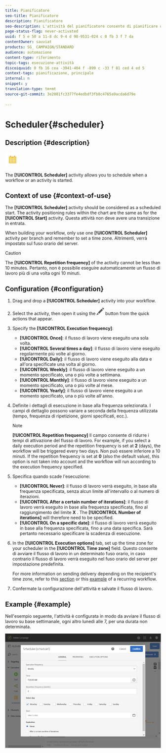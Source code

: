 ```yaml
---
title: Pianificatore
seo-title: Pianificatore
description: Pianificatore
seo-description: L'attività del pianificatore consente di pianificare quando un flusso di lavoro o un'attività viene avviata.
page-status-flag: never-activated
uuid: f 5 e 50 a 11-8 dc 9-4 d 98-9531-024 c 0 fb 3 f 7 da
contentOwner: sauviat
products: SG_ CAMPAIGN/STANDARD
audience: automazione
content-type: riferimento
topic-tags: esecuzione-attività
discoiquuid: 0 fb 16 cea -3941-404 f -899 c -33 f 81 ced 4 ed 5
context-tags: pianificazione, principale
internal: n
snippet: y
translation-type: tm+mt
source-git-commit: 3e2081fc3377fe4edbdf3fb8c4765a9acda6d79e

---
```



# Scheduler{#scheduler}

## Description {#description}

![](assets/scheduler.png)

The **[!UICONTROL Scheduler]** activity allows you to schedule when a workflow or an activity is started.

## Context of use {#context-of-use}

The **[!UICONTROL Scheduler]** activity should be considered as a scheduled start. The activity positioning rules within the chart are the same as for the **[!UICONTROL Start]** activity. Questa attività non deve avere una transizione in entrata.

When building your workflow, only use one **[!UICONTROL Scheduler]** activity per branch and remember to set a time zone. Altrimenti, verrà impostato sul fuso orario del server.

>[!CAUTION]
>
>The **[!UICONTROL Repetition frequency]** of the activity cannot be less than 10 minutes. Pertanto, non è possibile eseguire automaticamente un flusso di lavoro più di una volta ogni 10 minuti.

## Configuration {#configuration}

1. Drag and drop a **[!UICONTROL Scheduler]** activity into your workflow.
1. Select the activity, then open it using the ![](assets/edit_darkgrey-24px.png) button from the quick actions that appear.
1. Specify the **[!UICONTROL Execution frequency]**:

   * **[!UICONTROL Once]**: il flusso di lavoro viene eseguito una sola volta.
   * **[!UICONTROL Several times a day]**: il flusso di lavoro viene eseguito regolarmente più volte al giorno.
   * **[!UICONTROL Daily]**: il flusso di lavoro viene eseguito alla data e all'ora specificate una volta al giorno.
   * **[!UICONTROL Weekly]**: il flusso di lavoro viene eseguito a un momento specificato, una o più volte a settimana.
   * **[!UICONTROL Monthly]**: il flusso di lavoro viene eseguito a un momento specificato, una o più volte al mese.
   * **[!UICONTROL Yearly]**: il flusso di lavoro viene eseguito a un momento specificato, una o più volte all'anno.

1. Definite i dettagli di esecuzione in base alla frequenza selezionata. I campi di dettaglio possono variare a seconda della frequenza utilizzata (tempo, frequenza di ripetizione, giorni specificati, ecc.).

   >[!NOTE]
   >
   >**[!UICONTROL Repetition frequency]** Il campo consente di ridurre i tempi di attivazione del flusso di lavoro. For example, if you select a daily execution period and the repetition frequency is set at **2** (days), the workflow will be triggered every two days. Non può essere inferiore a 10 minuti. If the repetition frequency is set at **0** (also the default value), this option is not taken into account and the workflow will run according to the execution frequency specified.

1. Specifica quando scade l'esecuzione:

   * **[!UICONTROL Never]**: il flusso di lavoro verrà eseguito, in base alla frequenza specificata, senza alcun limite all'intervallo o al numero di iterazioni.
   * **[!UICONTROL After a certain number of iterations]**: il flusso di lavoro verrà eseguito in base alla frequenza specificata, fino al raggiungimento del limite **X** . The **[!UICONTROL Number of iterations]** will therefore need to be specified.
   * **[!UICONTROL On a specific date]**: il flusso di lavoro verrà eseguito in base alla frequenza specificata, fino a una data specifica. Sarà pertanto necessario specificare la scadenza di esecuzione.

1. In the **[!UICONTROL Execution options]** tab, set up the time zone for your scheduler in the **[!UICONTROL Time zone]** field. Questo consente di avviare il flusso di lavoro in un determinato fuso orario, in caso contrario il flusso di lavoro verrà eseguito nel fuso orario del server per impostazione predefinita.

   For more information on sending delivery depending on the recipient's time zone, refer to this [section](../../sending/using/sending-messages-at-the-recipient-s-time-zone.md) or this [example](../../automating/using/push-notification-delivery.md#sending-a-recurring-push-notification-with-a-workflow) of a recurring workflow.

1. Confermate la configurazione dell'attività e salvate il flusso di lavoro.

## Example {#example}

Nell'esempio seguente, l'attività è configurata in modo da avviare il flusso di lavoro su base settimanale, ogni altro lunedì alle 7, per una durata non determinata.

![](assets/wkf_scheduler_example.png)

